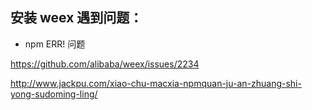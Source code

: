## 安装 weex 遇到问题：
* npm ERR! 问题

https://github.com/alibaba/weex/issues/2234

http://www.jackpu.com/xiao-chu-macxia-npmquan-ju-an-zhuang-shi-yong-sudoming-ling/
